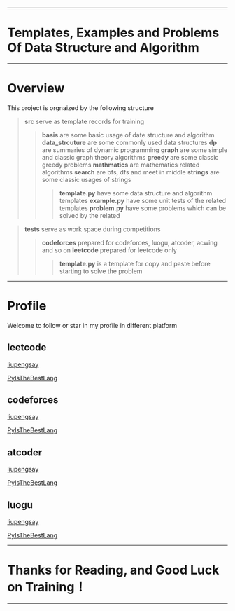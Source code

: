 
***
# Templates, Examples and Problems Of Data Structure and Algorithm
***
# Overview
This project is orgnaized by the following structure
> **src** serve as template records for training
> >**basis** are some basic usage of date structure and algorithm
> >**data_strcuture** are some commonly used data structures
> >**dp** are summaries of dynamic programming
> >**graph** are some simple and classic graph theory algorithms 
> >**greedy** are some classic greedy problems
> >**mathmatics** are mathematics related algorithms
>> **search** are bfs, dfs and meet in middle
>> **strings** are some classic usages of strings
>>> **template.py** have some data structure and algorithm templates
>>> **example.py** have some unit tests of the related templates
>>> **problem.py** have some problems which can be solved by the related 

> **tests** serve as work space during competitions
> > **codeforces** prepared for codeforces, luogu, atcoder, acwing and so on
> > **leetcode** prepared for leetcode only
>>> **template.py** is a template for copy and paste before starting to solve the problem

***
# Profile
Welcome to follow or star in my profile in different platform
## leetcode
[liupengsay](https://leetcode.cn/u/liupengsay/)

[PyIsTheBestLang](https://leetcode.cn/u/pyisthebestlang/)

## codeforces
[liupengsay](https://codeforces.com/profile/liupengsay)

[PyIsTheBestLang](https://codeforces.com/profile/PyIsTheBestLang)


## atcoder
[liupengsay](https://atcoder.jp/users/liupengsay)

[PyIsTheBestLang](https://atcoder.jp/users/PyIsTheBestLang)


## luogu
[liupengsay](https://www.luogu.com.cn/user/739032)

[PyIsTheBestLang](https://www.luogu.com.cn/user/1184053)

***
# Thanks for Reading, and Good Luck on Training！
***
